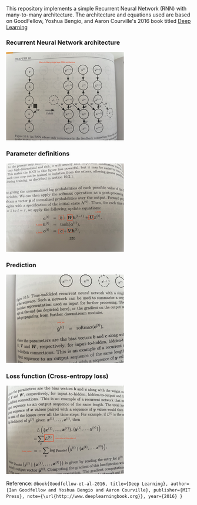 This repository implements a simple Recurrent Neural Network (RNN) with many-to-many architecture. 
The architecture and equations used are based on GoodFellow, Yoshua Bengio, and Aaron Courville's 2016 book titled [Deep Learning](https://www.deeplearningbook.org/)
### Recurrent Neural Network architecture
![Recurrent Neural Network architecture Page - 370](https://github.com/choudharynishu/ml_research_papers/blob/d5d054ccc8336dbb8a80cba3d0aa57537e8eee99/RNN_scratch/definition/definition_RNN%20Small.png)
### Parameter definitions
![Parameters](https://github.com/choudharynishu/ml_research_papers/blob/d5d054ccc8336dbb8a80cba3d0aa57537e8eee99/RNN_scratch/definition/definition_parameters%20Small.png)
### Prediction 
![Prediction definition](https://github.com/choudharynishu/ml_research_papers/blob/d5d054ccc8336dbb8a80cba3d0aa57537e8eee99/RNN_scratch/definition/definition_prob_dict%20Small.png)
### Loss function (Cross-entropy loss)
![Loss function defintion](https://github.com/choudharynishu/ml_research_papers/blob/main/RNN_scratch/definition/definition_loss_value%20Small.png)

Reference: 
`@book{Goodfellow-et-al-2016,
    title={Deep Learning},
    author={Ian Goodfellow and Yoshua Bengio and Aaron Courville},
    publisher={MIT Press},
    note={\url{http://www.deeplearningbook.org}},
    year={2016}
}`
